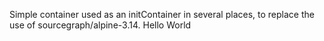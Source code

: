 Simple container used as an initContainer in several places, to replace the use of sourcegraph/alpine-3.14.
Hello World
